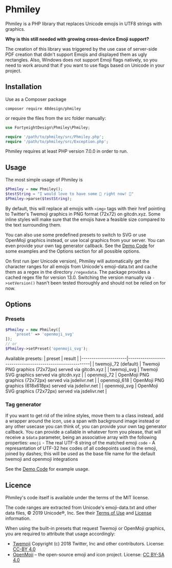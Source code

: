 # Phmiley

Phmiley is a PHP library that replaces Unicode emojis in UTF8 strings with graphics.

**Why is this still needed with growing cross-device Emoji support?**

The creation of this library was triggered by the use case of server-side PDF creation that didn't support Emojis and displayed them as ugly rectangles. Also, Windows does not support Emoji flags natively, so you need to work around that if you want to use flags based on Unicode in your project.

## Installation

Use as a Composer package

`composer require 48design/phmiley`

or require the files from the src folder manually:

```php
use FortyeightDesign\Phmiley\Phmiley;

require '/path/to/phmiley/src/Phmiley.php';
require '/path/to/phmiley/src/Exception.php';
```

Phmiley requires at least PHP version 7.0.0 in order to run.


## Usage

The most simple usage of Phmiley is

```php
$Phmiley = new Phmiley();
$testString = "I would love to have some 🍕 right now! 🤤"
$Phmiley->parse($testString);
```

By default, this will replace all emojis with `<img>` tags with their href pointing to Twitter's Twemoji graphics in PNG format (72x72) on gitcdn.xyz. Some inline styles will make sure that the emojis have a feasible size compared to the text surrounding them.

You can also use some predefined presets to switch to SVG or use OpenMoji graphics instead, or use local graphics from your server. You can even provide your own tag generator callback. See the [Demo Code](https://48design.github.io/phmiley/demo/) for some examples and the Options section for all possible options.

On first run (per Unicode version), Phmiley will automatically get the character ranges for all emojis from Unicode's emoji-data.txt and cache them as a regex in the directory `/regexdata`. The package provides a cached regex file for version 13.0. Switching the version manually via `->setVersion()` hasn't been tested thoroughly and should not be relied on for now.

## Options

### Presets

```php
$Phmiley = new Phmiley([
    'preset' => 'openmoji_svg'
]);
// or
$Phmiley->setPreset('openmoji_svg');
```

Available presets:
| preset               | result                                                    |
|----------------------|-----------------------------------------------------------|
| twemoji_72 (default) | Twemoji PNG graphics (72x72px) served via gitcdn.xyz      |
| twemoji_svg          | Twemoji SVG graphics served via gitcdn.xyz                |
| openmoji_72          | OpenMoji PNG graphics (72x72px) served via jsdelivr.net   |
| openmoji_618         | OpenMoji PNG graphics (618x618px) served via jsdelivr.net |
| openmoji_svg         | OpenMoji SVG graphics (72x72px) served via jsdelivr.net   |


### Tag generator

If you want to get rid of the inline styles, move them to a class instead, add a wrapper around the icon, use a span with background image instead or any other usecase you can think of, you can provide your own tag generator callback. You can provide a callable in whatever form you please, that will receive a `$data` parameter, being an associative array with the following properties:
`emoji` - The real UTF-8 string of the matched emoji
`code` - A represantation of UTF-32 hex codes of all codepoints used in the emoji, joined by dashes; this will be used as the base file name for the default twemoji and openmoji integrations

See the [Demo Code](https://48design.github.io/phmiley/demo/) for example usage.

## Licence

Phmiley's code itself is available under the terms of the MIT license.

The code ranges are extracted from Unicode's emoji-data.txt and other data files, © 2019 Unicode®, Inc.
See their [Terms of Use](https://www.unicode.org/copyright.html) and [License](https://www.unicode.org/license.html) information.

When using the built-in presets that request Twemoji or OpenMoji graphics, you are required to attribute that usage accordingly:

* [Twemoji](https://github.com/twitter/twemoji) Copyright (c) 2018 Twitter, Inc and other contributors. License: [CC-BY 4.0](https://creativecommons.org/licenses/by/4.0/)
* [OpenMoji](https://openmoji.org/) – the open-source emoji and icon project. License: [CC BY-SA 4.0](https://creativecommons.org/licenses/by-sa/4.0/#)